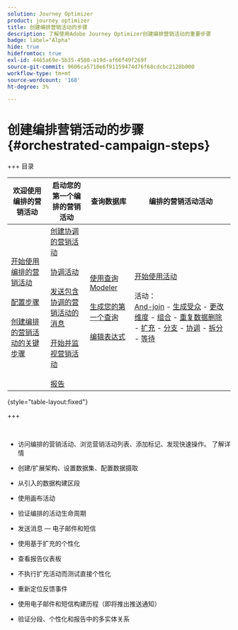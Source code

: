 ```yaml
---
solution: Journey Optimizer
product: journey optimizer
title: 创建编排营销活动的步骤
description: 了解使用Adobe Journey Optimizer创建编排营销活动的重要步骤
badge: label="Alpha"
hide: true
hidefromtoc: true
exl-id: 4465a69e-5b35-4580-a19d-af66f49f269f
source-git-commit: 9606ca5710e6f91159474d76f68cdcbc2128b000
workflow-type: tm+mt
source-wordcount: '168'
ht-degree: 3%

---
```


# 创建编排营销活动的步骤 {#orchestrated-campaign-steps}

+++ 目录

| 欢迎使用编排的营销活动 | 启动您的第一个编排的营销活动 | 查询数据库  | 编排的营销活动活动 |
|---|---|---|---|
| [开始使用编排的营销活动](gs-orchestrated-campaigns.md)<br/><br/>[配置步骤](configuration-steps.md)<br/><br/>[创建编排的营销活动的关键步骤](gs-campaign-creation.md) | [创建协调的营销活动](create-orchestrated-campaign.md)<br/><br/>[协调活动](orchestrate-activities.md)<br/><br/>[发送包含协调的营销活动的消息](send-messages.md)<br/><br/>[开始并监视营销活动](start-monitor-campaigns.md)<br/><br/>[报告](reporting-campaigns.md) | [使用查询Modeler](orchestrated-query-modeler.md)<br/><br/>[生成您的第一个查询](build-query.md)<br/><br/>[编辑表达式](edit-expressions.md) | [开始使用活动](activities/about-activities.md)<br/><br/>活动：<br/>[And-join](activities/and-join.md) - [生成受众](activities/build-audience.md) - [更改维度](activities/change-dimension.md) - [组合](activities/combine.md) - [重复数据删除](activities/deduplication.md) - [扩充](activities/enrichment.md) - [分支](activities/fork.md) - [协调](activities/reconciliation.md) - [拆分](activities/split.md) - [等待](activities/wait.md) |

{style="table-layout:fixed"}

+++

<br/>

* 访问编排的营销活动、浏览营销活动列表、添加标记、发现快速操作。 了解详情
* 创建/扩展架构、设置数据集、配置数据摄取

* 从引入的数据构建区段
* 使用画布活动
* 验证编排的活动生命周期

* 发送消息 — 电子邮件和短信
* 使用基于扩充的个性化
* 查看报告仪表板

* 不执行扩充活动而测试直接个性化
* 重新定位反馈事件
* 使用电子邮件和短信构建历程（即将推出推送通知）

* 验证分段、个性化和报告中的多实体关系



